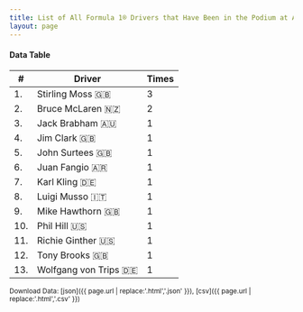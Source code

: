 ```yaml
---
title: List of All Formula 1® Drivers that Have Been in the Podium at Aintree
layout: page
---
```


<canvas id="chart" width="400" height="180"></canvas>
<script>
var data = {
    "datasets": [
        {
            "backgroundColor": "#f3a935",
            "borderColor": "#f68639",
            "borderWidth": 1,
            "data": [
                3.0,
                2.0,
                1.0,
                1.0,
                1.0,
                1.0,
                1.0,
                1.0,
                1.0,
                1.0,
                1.0,
                1.0,
                1.0
            ],
            "label": "Times"
        }
    ],
    "labels": [
        "Stirling Moss",
        "Bruce McLaren",
        "Jack Brabham",
        "Jim Clark",
        "John Surtees",
        "Juan Fangio",
        "Karl Kling",
        "Luigi Musso",
        "Mike Hawthorn",
        "Phil Hill",
        "Richie Ginther",
        "Tony Brooks",
        "Wolfgang von Trips"
    ]
};
var options = {
  legend: {
    display: false
  },
  scales: {
    xAxes: [{
      ticks: {
        beginAtZero: true,
        maxRotation: 180,
        display: window.innerWidth > 800
      }
    }],
    yAxes: [{
      ticks: {
        beginAtZero: true
      }
    }]
  },
  onResize: function(chart, size) {
    chart.options.scales.xAxes[0].ticks.display = size.width > 800;
  }
};
new Chart("chart", {
    data: data,
    type: 'bar',
    options: options
});
</script>



#### Data Table

| # | Driver | Times |
|--|--|--|
| 1. | Stirling Moss 🇬🇧 | 3 |
| 2. | Bruce McLaren 🇳🇿 | 2 |
| 3. | Jack Brabham 🇦🇺 | 1 |
| 4. | Jim Clark 🇬🇧 | 1 |
| 5. | John Surtees 🇬🇧 | 1 |
| 6. | Juan Fangio 🇦🇷 | 1 |
| 7. | Karl Kling 🇩🇪 | 1 |
| 8. | Luigi Musso 🇮🇹 | 1 |
| 9. | Mike Hawthorn 🇬🇧 | 1 |
| 10. | Phil Hill 🇺🇸 | 1 |
| 11. | Richie Ginther 🇺🇸 | 1 |
| 12. | Tony Brooks 🇬🇧 | 1 |
| 13. | Wolfgang von Trips 🇩🇪 | 1 |

<small>Download Data: [json]({{ page.url | replace:'.html','.json' }}), [csv]({{ page.url | replace:'.html','.csv' }})</small>
